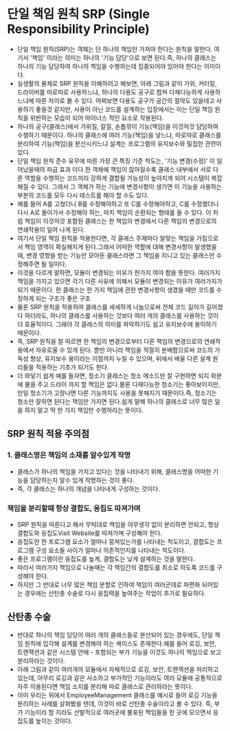 # 단일 책임 원칙 SRP (Single Responsibility Principle)
- 단일 책임 원칙(SRP)는 객체는 단 하나의 책임만 가져야 한다는 원칙을 말한다. 여기서 '책임' 이라는 의미는 하나의 '기능 담당'으로 보면 된다.즉, 하나의 클래스는 하나의 기능 담당하여 하나의 책임을 수행하는데 집중되어야 있어야 한다는 의미이다.
- 실생활의 물체로 SRP 원칙을 이해하려고 해보면, 아래 그림과 같이 가위, 커터칼, 드라이버를 따로따로 사용하느냐, 하나의 다용도 공구로 합쳐 다재다능하게 사용하느냐에 따른 차이로 볼 수 있다.
어찌보면 다용도 공구가 공간의 절약도 있을테고 사용하기 좋을것 같지만, 사용이 아닌 코드를 설계하는 입장에서는 이는 단일 책임 원칙을 위반하는 모습이 되어 마이너스 적인 요소로 작용된다.
- 하나의 공구(클래스)에서 가위질, 칼질, 손톱깎이 기능(책임)을 이것저것 담당하여 수행하기 때문이다. 하나의 클래스에 여러 기능(책임)을 넣느냐, 따로따로 클래스를 분리하여 기능(책임)을 분산시키느냐 설계는 프로그램의 유지보수와 밀접한 관련이 있다.
- 단일 책임 원칙 준수 유무에 따른 가장 큰 특징 기준 척도는, '기능 변경(수정)' 이 일어났을때의 파급 효과 이다.한 객체에 책임이 많아질수록 클래스 내부에서 서로 다른 역할을 수행하는 코드끼리 강하게 결합될 가능성이 높아지게 되어 시스템이 복잡해질 수 있다. 그래서 그 객체가 하는 기능에 변경사항이 생기면 이 기능을 사용하는 부분의 코드를 모두 다시 테스트를 해야 할 수도 있다.
- 예를 들어 A를 고쳤더니 B를 수정해야하고 또 C를 수정해야하고, C를 수정했더니 다시 A로 돌아가서 수정해야 하는, 마치 책임이 순환되는 형태를 들 수 있다. 이 처럼 책임이 이것저것 포함된 클래스는 한 책임의 변경에서 다른 책임의 변경으로의 연쇄작용이 일어 나게 된다.
- 여기서 단일 책임 원칙을 적용한다면, 각 클래스 주제마다 알맞는 책임을 가짐으로서 책임 영역이 확실해지게 된다.그래서 어떠한 역할에 대해 변경사항이 발생했을때, 변경 영향을 받는 기능만 모아둔 클래스라면 그 책임을 지니고 있는 클래스만 수정해주면 될 일이다.
- 이것을 다르게 말하면, 모듈이 변경되는 이유가 한가지 여야 함을 뜻한다. 여러가지 책임을 가지고 있으면 각기 다른 사유에 의해서 모듈이 변경되는 이유가 여러가지가 되기 때문이다. 한 클래스는 한 가지 책임에 관한 변경사항이 생겼을 때만 코드를 수정하게 되는 구조가 좋은 구조
- 물론 SRP 원칙을 적용하여 클래스를 세세하게 나눔으로써 전체 코드 길이가 길어졌다 하더라도, 하나의 클래스를 사용하는 것보다 여러 개의 클래스를 사용하는 것이 더 효율적이다. 그래야 각 클래스의 의미를 파악하기도 쉽고 유지보수에 용이하기 때문이다.
- 즉, SRP 원칙을 잘 따르면 한 책임의 변경으로부터 다른 책임의 변경으로의 연쇄작용에서 자유로울 수 있게 된다.
뿐만 아니라 책임을 적절히 분배함으로써 코드의 가독성 향상, 유지보수 용이라는 이점까지 누릴 수 있으며, 뒤에서 배울 다른 설계 원리들을 적용하는 기초가 되기도 한다.
-  더 와닿기 쉽게 예를 들자면, 청소기 클래스는 청소 메소드만 잘 구현하면 되지 화분에 물을 주고 드라이 까지 할 책임은 없다.물론 다재다능한 청소기는 좋아보이지만, 만일 청소기가 고장나면 다른 기능까지도 사용을 못해지기 때문이다.즉, 청소기는 청소만 잘하면 된다는 책임만 가지면 된다.쉽게 말해 하나의 클래스로 너무 많은 일을 하지 말고 딱 한 가지 책임만 수행하라는 뜻이다.

## SRP 원칙 적용 주의점
### 1. 클래스명은 책임의 소재를 알수있게 작명
- 클래스가 하나의 책임을 가지고 있다는 것을 나타내기 위해, 클래스명을 어떠한 기능을 담당하는지 알수 있게 작명하는 것이 좋다.
- 즉, 각 클래스는 하나의 개념을 나타내게 구성하는 것이다.
### 책임을 분리할때 항상 결합도, 응집도 따져가며
- SRP 원칙을 따른다고 해서 무턱대로 책임을 아무생각 없이 분리하면 안되고, 항상 결합도와 응집도Visit Website를 따져가며 구성해야 한다.
- 응집도란 한 프로그램 요소가 얼마나 뭉쳐있는가를 나타내는 척도이고, 결합도는 프로그램 구성 요소들 사이가 얼마나 의존적인지를 나타내는 척도이다.
- 좋은 프로그램이란 응집도를 높게, 결합도는 낮게 설계하는 것을 말한다.
- 따라서 여러가지 책임으로 나눌때는 각 책임간의 결합도를 최소로 하도록 코드를 구성해야 한다.
- 하지만 그 반대로 너무 많은 책임 분할로 인하여 책임이 여러군데로 파편화 되어있는 경우에는 산탄총 수술로 다시 응집력을 높여주는 작업이 추가로 필요하다.
## 산탄총 수술
- 반대로 하나의 책임 담당이 여러 개의 클래스들로 분산되어 있는 경우에도, 단일 책임 원칙에 입각해 설계를 변경해야 하는 케이스도 존재한다.예를 들어 로깅, 보안, 트랜잭션과 같은 시스템 안에 - 포함되는 부가 기능을 이것도 하나의 책임으로 보고 분리하라는 것이다.
- 아래 그림과 같이 여러개의 모듈에서 자체적으로 로깅, 보안, 트랜잭션을 처리하고 있는데, 아무리 로깅과 같은 사소하고 부가적인 기능이라도 여러 모듈에 공통적으로 자주 이용된다면 책임 소지를 분리해 따로 클래스로 관리하라는 뜻이다.
- 이미 우리는 위에서 EmployeeManagement 클래스를 예시로 들어 로깅 기능을 분리하는 사례를 살펴봤을 텐데, 이것이 바로 산탄총 수술이라고 볼 수 있다.
즉, 부가 기능이라 할 지라도 산발적으로 여러곳에 불포된 책임들을 한 곳에 모으면서 응집도를 높이는 것이다.